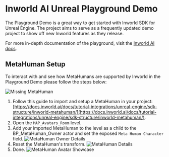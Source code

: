 # Inworld AI Unreal Playground Demo
The Playground Demo is a great way to get started with Inworld SDK for Unreal Engine. The project aims to serve as a frequently updated demo project to show off new Inworld features as they release.

For more in-depth documentation of the playground, visit the [Inworld AI docs](https://docs.inworld.ai/docs/tutorial-integrations/unreal-engine/playground/).

## MetaHuman Setup

To interact with and see how MetaHumans are supported by Inworld in the Playground Demo please follow the steps below:

![Missing MetaHuman](/Resources/Images/MissingMetaHuman.png)

1. Follow this guide to import and setup a MetaHuman in your project: [https://docs.inworld.ai/docs/tutorial-integrations/unreal-engine/sdk-structure/inworld-metahuman/](https://docs.inworld.ai/docs/tutorial-integrations/unreal-engine/sdk-structure/inworld-metahuman/).
2. Open the `MAP_Avatars_Room` level.
3. Add your imported MetaHuman to the level as a child to the BP_MetaHuman_Owner actor and set the exposed `Meta Human Character` field. ![MetaHuman Owner Details](/Resources/Images/MetaHumanOwner.png)
4. Reset the MetaHuman's transform. ![MetaHuman Details](/Resources/Images/MetaHumanDetails.png)
5. Done. ![MetaHuman Avatar Showcase](/Resources/Images/MetaHumanInLevel.png)
